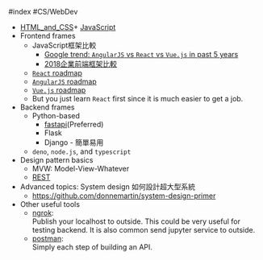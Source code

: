 #index #CS/WebDev
   
* [HTML_and_CSS](HTML_and_CSS.md)+ [JavaScript](JavaScript.md)
* Frontend frames
    * JavaScript框架比較
        * [Google trend: `AngularJS` vs `React` vs `Vue.js` in past 5 years](https://trends.google.com/trends/explore?date=today%205-y&q=%2Fm%2F0j45p7w,%2Fm%2F012l1vxv,%2Fg%2F11c0vmgx5d&hl=zh-TW)
        * [2018企業前端框架比較](https://www.slideshare.net/WillHuangTW/enterprise-frontend-framework-trend-2018)
    * [`React` roadmap](https://github.com/adam-golab/react-developer-roadmap)
    * [`AngularJS` roadmap](https://github.com/sulco/angular-developer-roadmap)
    * [`Vue.js` roadmap](https://github.com/flaviocopes/vue-developer-roadmap)
    * But you just learn `React` first since it is much easier to get a job.
* Backend frames
    * Python-based
        * [fastapi]()(Preferred)
        * Flask
        * Django - 簡單易用
    * `deno`, `node.js`, and `typescript`
* Design pattern basics
    * MVW: Model-View-Whatever
    * [REST](/CS/DesignPatterns/REST.md)
* Advanced topics: System design 如何設計超大型系統
    * https://github.com/donnemartin/system-design-primer
* Other useful tools
    * [ngrok](https://ngrok.com/):  
        Publish your localhost to outside. This could be very useful for testing backend. It is also common send jupyter service to outside.
    * [postman](https://www.postman.com/):  
        Simply each step of building an API.